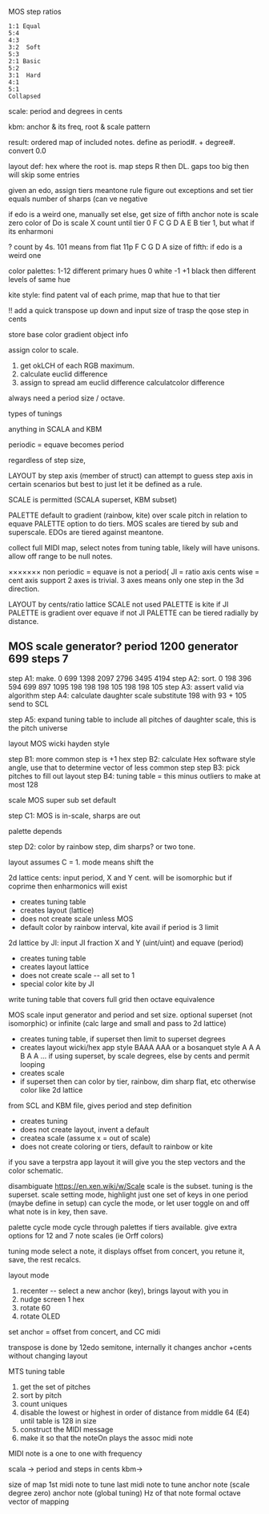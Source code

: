 MOS step ratios

```
1:1 Equal
5:4 
4:3 
3:2  Soft
5:3 
2:1 Basic
5:2 
3:1  Hard
4:1 
5:1 
Collapsed
```

scale: 
period and degrees in cents

kbm: 
anchor & its freq, 
root & scale pattern

result: 
ordered map of included notes. 
define as period#. + degree#.
convert 0.0

layout def: 
hex where the root is.
map steps R then DL.
gaps too big then will skip some entries

given an edo, assign tiers 
meantone rule
figure out exceptions and set
tier equals number of sharps (can ve negative

if edo is a weird one, manually set 
else, get size of fifth
anchor note is scale zero
color of Do is scale X
count until 
tier 0
F C G D A E B
tier 1, but what if its enharmoni

?
count by 4s. 101 means from flat 11p
 F C G D   A
size of fifth:
if edo is a weird one


color palettes:
1-12 different primary hues
0 white
-1 +1 black
then different levels of same hue

kite style: find patent val of each prime, map that hue to that tier

!! add a quick transpose up down and input size of trasp the qose step in cents

store
base color
gradient object info

assign color to scale.
1) get okLCH of each RGB maximum.
2) calculate euclid difference
3) assign to spread am
euclid difference
calculatcolor difference

always need a period size / octave.

types of tunings

anything in SCALA and KBM

periodic = equave becomes period

regardless of step size,

LAYOUT by step axis (member of struct)
can attempt to guess step axis in certain scenarios but best to just let it be defined as a rule.

SCALE is permitted (SCALA superset, KBM subset)

PALETTE default to gradient (rainbow, kite) over scale pitch in relation to equave
PALETTE option to do tiers. MOS scales are tiered by sub and superscale. EDOs are tiered against meantone.

collect full MIDI map, select notes from tuning table, likely will have unisons. allow off range to be null notes.

×××××××
non periodic = equave is not a period{
JI = ratio axis
cents wise = cent axis
support 2 axes is trivial.
3 axes means only one step in the 3d direction.

LAYOUT by cents/ratio lattice
SCALE not used
PALETTE is kite if JI
PALETTE is gradient over equave if not JI
PALETTE can be tiered radially by distance.

MOS scale generator?
period 1200
generator 699
steps 7
--
step A1: make.
0 699 1398 2097 2796 3495 4194
step A2: sort.
0 198 396 594 699 897 1095
198 198 198 105 198 198 105
step A3: assert valid via algorithm
step A4: calculate daughter scale
substitute 198 with 93 + 105
send to SCL

step A5: expand tuning table to include all pitches of daughter scale, this is the pitch universe

layout MOS wicki hayden style

step B1: more common step is +1 hex
step B2: calculate Hex software style angle, use that to determine vector of less common step
step B3: pick pitches to fill out layout
step B4: tuning table = this minus outliers to make at most 128

scale MOS super sub set default

step C1: MOS is in-scale, sharps are out

palette depends

step D2: color by rainbow step, dim sharps? or two tone.

layout assumes C = 1.
mode means shift the

2d lattice cents:
input period, X and Y cent. will be isomorphic but if coprime then enharmonics will exist
* creates tuning table
* creates layout (lattice)
* does not create scale unless MOS
* default color by rainbow interval, kite avail if period is 3 limit

2d lattice by JI:
input JI fraction X and Y (uint/uint) and equave (period)
* creates tuning table
* creates layout lattice
* does not create scale -- all set to 1
* special color kite by JI

write tuning table that covers full grid
then octave equivalence

MOS scale
input generator and period and set size. optional superset (not isomorphic) or infinite (calc large and small and pass to 2d lattice)
* creates tuning table, if superset then limit to superset degrees
* creates layout wicki/hex app style
BAAA
AAA
or a bosanquet style
A A A
     B A A ...
if using superset, by scale degrees, else by cents and permit looping
* creates scale
* if superset then can color by tier, rainbow, dim sharp flat, etc
otherwise color like 2d lattice

from SCL and KBM file, gives period and step definition
* creates tuning
* does not create layout, invent a default
* createa scale (assume x = out of scale)
* does not create coloring or tiers, default to rainbow or kite

if you save a terpstra app layout it will give you the step vectors and the color schematic.


disambiguate
https://en.xen.wiki/w/Scale
scale is the subset.
tuning is the superset.
scale setting mode,
highlight just one set of keys in one period (maybe define in setup)
can cycle the mode, or let user toggle on and off what note is in key, then save.

palette cycle mode
cycle through palettes if tiers available. give extra options for 12 and 7 note scales (ie Orff colors)

tuning mode
select a note, it displays offset from concert, you retune it, save, the rest recalcs.

layout mode
1) recenter -- select a new anchor (key), brings layout with you in
2) nudge screen 1 hex
3) rotate 60
4) rotate OLED

set anchor = offset from concert, and CC midi

transpose is done by 12edo semitone, internally it changes anchor +cents without changing layout

MTS tuning table
1. get the set of pitches
2. sort by pitch
3. count uniques
4. disable the lowest or highest in order of distance from middle 64 (E4) until table is 128 in size
5. construct the MIDI message
6. make it so that the noteOn plays the assoc midi note

MIDI note is a one to one with frequency

scala -> period and steps in cents
kbm->

size of map
1st midi note to tune
last midi note to tune
anchor note (scale degree zero)
anchor note (global tuning)
Hz of that note
formal octave
vector of mapping
